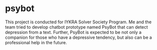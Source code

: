 # psybot
This project is conducted for IYKRA Solver Society Program. Me and the team tried to develop chatbot prototype named PsyBot that can detect depression from a text. Further, PsyBot is expected to be not only a companion for those who have a depressive tendency, but also can be a professional help in the future.
